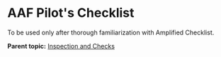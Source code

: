
AAF Pilot\'s Checklist
======================


To be used only after thorough familiarization with Amplified Checklist.




**Parent topic:** [Inspection and
Checks](../mdita/inspection_and_checks.md "This section covers the pilot's checklist, the types of inspections and checks to do on the B-25 before takeoff, and how to start the engines under different conditions.")



